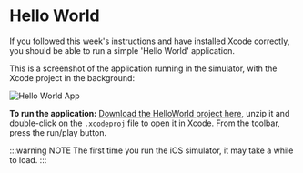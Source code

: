 # Hello World

If you followed this week's instructions and have installed Xcode correctly, you should be able to run a simple 'Hello World' application.

This is a screenshot of the application running in the simulator, with the Xcode project in the background:

![Hello World App](/assets/img/hello-world.png)

**To run the application:** [Download the HelloWorld project here](/assets/downloads/hello-world.zip), unzip it and double-click on the `.xcodeproj` file to open it in Xcode.  From the toolbar, press the run/play button.

:::warning NOTE
The first time you run the iOS simulator, it may take a while to load.
:::
